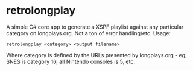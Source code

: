 # retrolongplay
A simple C# core app to generate a XSPF playlist against any particular category on longplays.org. Not a ton of error handling/etc.
Usage:
```
retrolongplay <category> <output filename>
```
Where category is defined by the URLs presented by longplays.org - eg; SNES is category 16, all Nintendo consoles is 5, etc.
